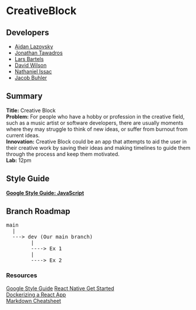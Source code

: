 # CreativeBlock

## Developers 
* [Aidan Lazovsky](https://github.com/AidanLazovsky7)
* [Jonathan Tawadros](https://github.com/jTawadros)
* [Lars Bartels](https://github.com/lbartels1)
* [David Wilson](https://github.com/DavWils)
* [Nathaniel Issac](https://github.com/issac3433)
* [Jacob Buhler](https://github.com/jacobBuhler)

## Summary 
**Title:** Creative Block\
**Problem:** For people who have a hobby or profession in the creative field, such as a music artist or software developers, there are usually moments where they may struggle to think of new ideas, or suffer from burnout from current ideas.\
**Innovation:** Creative Block could be an app that attempts to aid the user in their creative work by saving their ideas and making timelines to guide them through the process and keep them motivated. \
**Lab:** 12pm

## Style Guide
**[Google Style Guide: JavaScript](https://google.github.io/styleguide/jsguide.html)**

## Branch Roadmap
<pre>
main
  |
  ---> dev (Our main branch)
        |
        ----> Ex 1
        |
        ----> Ex 2
</pre>

### Resources
[Google Style Guide](https://google.github.io/styleguide/)
[React Native Get Started](https://reactnative.dev/docs/environment-setup)\
[Dockerizing a React App](https://www.docker.com/blog/how-to-dockerize-react-app/)\
[Markdown Cheatsheet](https://github.com/adam-p/markdown-here/wiki/markdown-cheatsheet)


